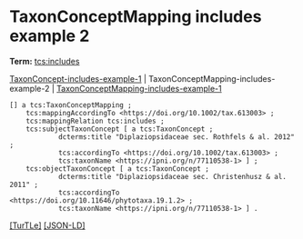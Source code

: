 # TaxonConceptMapping includes example 2


**Term:** [tcs:includes](../terms/#tcs_includes)

[TaxonConcept-includes-example-1](./TaxonConcept-includes-example-1.html) | TaxonConceptMapping-includes-example-2 | [TaxonConceptMapping-includes-example-1](./TaxonConceptMapping-includes-example-1.html)
```turtle
[] a tcs:TaxonConceptMapping ;
    tcs:mappingAccordingTo <https://doi.org/10.1002/tax.613003> ;
    tcs:mappingRelation tcs:includes ;
    tcs:subjectTaxonConcept [ a tcs:TaxonConcept ;
            dcterms:title "Diplaziopsidaceae sec. Rothfels & al. 2012" ;
            tcs:accordingTo <https://doi.org/10.1002/tax.613003> ;
            tcs:taxonName <https://ipni.org/n/77110538-1> ] ;
    tcs:objectTaxonConcept [ a tcs:TaxonConcept ;
            dcterms:title "Diplaziopsidaceae sec. Christenhusz & al. 2011" ;
            tcs:accordingTo <https://doi.org/10.11646/phytotaxa.19.1.2> ;
            tcs:taxonName <https://ipni.org/n/77110538-1> ] .
```

[&#91;TurTLe&#93;](https://github.com/tdwg/tcs2/blob/master/examples/TaxonConceptMapping-includes-example-2.ttl)&nbsp;[&#91;JSON-LD&#93;](https://github.com/tdwg/tcs2/blob/master/examples/TaxonConceptMapping-includes-example-2.jsonld)

